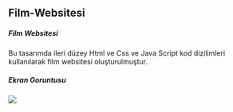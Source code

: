 <h2>Film-Websitesi</h2>

<h5> Film Websitesi </h5>

Bu tasarımda ileri düzey Html ve Css ve Java Script kod dizilimleri kullanılarak film  websitesi oluşturulmuştur.

<h5>Ekran Goruntusu</h5>

![](gif.gif)

